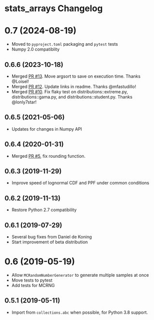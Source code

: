 # stats_arrays Changelog

# 0.7 (2024-08-19)

* Moved to `pyproject.toml` packaging and `pytest` tests
* Numpy 2.0 compatiblity

## 0.6.6 (2023-10-18)

* Merged [PR #13](https://github.com/brightway-lca/stats_arrays/pull/13). Move argsort to save on execution time. Thanks @Loisel!
* Merged [PR #12](https://github.com/brightway-lca/stats_arrays/pull/12). Update links in readme. Thanks @mfastudillo!
* Merged [PR #10](https://github.com/brightway-lca/stats_arrays/pull/10). Fix flaky test on distributions::extreme.py, distributions::gama.py, and distributions::student.py. Thanks @lonly7star!

## 0.6.5 (2021-05-06)

* Updates for changes in Numpy API

## 0.6.4 (2020-01-31)

* Merged [PR #5](https://bitbucket.org/cmutel/stats_arrays/pull-requests/5/use-meanround-0-instead-of-round-mean/diff), fix rounding function.

## 0.6.3 (2019-11-29)

* Improve speed of lognormal CDF and PPF under common conditions

## 0.6.2 (2019-11-13)

* Restore Python 2.7 compatibility

## 0.6.1 (2019-07-29)

* Several bug fixes from Daniel de Koning
* Start improvement of beta distribution

# 0.6 (2019-05-19)

* Allow `MCRandomNumberGenerator` to generate multiple samples at once
* Move tests to pytest
* Add tests for MCRNG

## 0.5.1 (2019-05-11)

* Import from `collections.abc` when possible, for Python 3.8 support.
